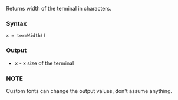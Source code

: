 Returns width of the terminal in characters.

### Syntax
    x = termWidth()

### Output

* x - x size of the terminal

### NOTE

Custom fonts can change the output values, don't assume anything.